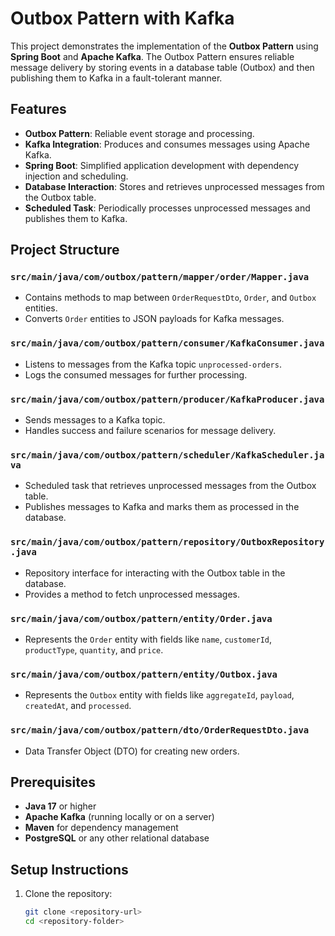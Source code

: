 # Outbox Pattern with Kafka

This project demonstrates the implementation of the **Outbox Pattern** using **Spring Boot** and **Apache Kafka**. The Outbox Pattern ensures reliable message delivery by storing events in a database table (Outbox) and then publishing them to Kafka in a fault-tolerant manner.

## Features

- **Outbox Pattern**: Reliable event storage and processing.
- **Kafka Integration**: Produces and consumes messages using Apache Kafka.
- **Spring Boot**: Simplified application development with dependency injection and scheduling.
- **Database Interaction**: Stores and retrieves unprocessed messages from the Outbox table.
- **Scheduled Task**: Periodically processes unprocessed messages and publishes them to Kafka.

## Project Structure

### `src/main/java/com/outbox/pattern/mapper/order/Mapper.java`
- Contains methods to map between `OrderRequestDto`, `Order`, and `Outbox` entities.
- Converts `Order` entities to JSON payloads for Kafka messages.

### `src/main/java/com/outbox/pattern/consumer/KafkaConsumer.java`
- Listens to messages from the Kafka topic `unprocessed-orders`.
- Logs the consumed messages for further processing.

### `src/main/java/com/outbox/pattern/producer/KafkaProducer.java`
- Sends messages to a Kafka topic.
- Handles success and failure scenarios for message delivery.

### `src/main/java/com/outbox/pattern/scheduler/KafkaScheduler.java`
- Scheduled task that retrieves unprocessed messages from the Outbox table.
- Publishes messages to Kafka and marks them as processed in the database.

### `src/main/java/com/outbox/pattern/repository/OutboxRepository.java`
- Repository interface for interacting with the Outbox table in the database.
- Provides a method to fetch unprocessed messages.

### `src/main/java/com/outbox/pattern/entity/Order.java`
- Represents the `Order` entity with fields like `name`, `customerId`, `productType`, `quantity`, and `price`.

### `src/main/java/com/outbox/pattern/entity/Outbox.java`
- Represents the `Outbox` entity with fields like `aggregateId`, `payload`, `createdAt`, and `processed`.

### `src/main/java/com/outbox/pattern/dto/OrderRequestDto.java`
- Data Transfer Object (DTO) for creating new orders.

## Prerequisites

- **Java 17** or higher
- **Apache Kafka** (running locally or on a server)
- **Maven** for dependency management
- **PostgreSQL** or any other relational database

## Setup Instructions

1. Clone the repository:
   ```bash
   git clone <repository-url>
   cd <repository-folder>
